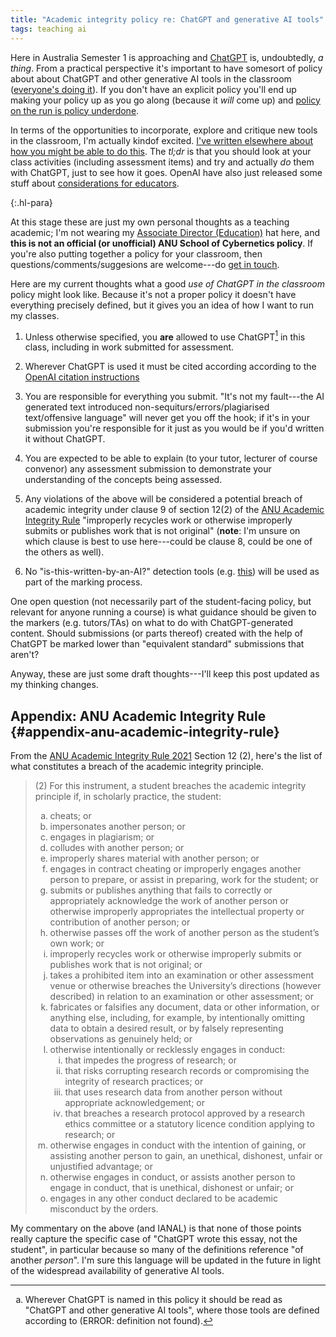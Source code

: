 ```yaml
---
title: "Academic integrity policy re: ChatGPT and generative AI tools"
tags: teaching ai
---
```


Here in Australia Semester 1 is approaching and
[ChatGPT](https://chat.openai.com) is, undoubtedly, _a thing_. From a practical
perspective it's important to have some​ sort of policy about about ChatGPT and
other generative AI tools in the classroom ([everyone's doing
it](https://twitter.com/dbkahn/status/1616494433587040257)). If you don't have
an explicit policy you'll end up making your policy up as you go along (because
it _will_ come up) and [policy on the run is policy
underdone](https://www.youtube.com/watch?v=7XeQin9abx4).

In terms of the opportunities to incorporate, explore and critique new tools in
the classroom, I'm actually kindof excited. [I've written elsewhere about how
you might be able to do
this](https://www.timeshighereducation.com/campus/so-you-want-use-chatgpt-classroom-semester).
The _tl;dr_ is that you should look at your class activities (including
assessment items) and try and actually _do_ them with ChatGPT, just to see how
it goes. OpenAI have also just released some stuff about [considerations for
educators](https://platform.openai.com/docs/chatgpt-education).

{:.hl-para}

At this stage these are just my own personal thoughts as a teaching academic;
I'm not wearing my [Associate Director
(Education)](https://cybernetics.anu.edu.au/people/ben-swift/) hat here, and
**this is not an official (or unofficial) ANU School of Cybernetics policy**. If
you're also putting together a policy for your classroom, then
questions/comments/suggesions are welcome---do [get in
touch](mailto:ben.swift@anu.edu.au).

Here are my current thoughts what a good _use of ChatGPT in the classroom_
policy might look like. Because it's not a proper policy it doesn't have
everything precisely defined, but it gives you an idea of how I want to run my
classes.

1. Unless otherwise specified, you **are** allowed to use
   ChatGPT[^other-similar-tools] in this class, including in work submitted for
   assessment.

2. Wherever ChatGPT is used it must be cited according according to the [OpenAI
   citation
   instructions](https://platform.openai.com/docs/chatgpt-education/disclosing-the-use-of-chatgpt)

3. You are responsible for everything you submit. "It's not my fault---the AI
   generated text introduced non-sequiturs/errors/plagiarised text/offensive
   language" will never get you off the hook; if it's in your submission you're
   responsible for it just as you would be if you'd written it without ChatGPT.

4. You are expected to be able to explain (to your tutor, lecturer of course
   convenor) any assessment submission to demonstrate your understanding of the
   concepts being assessed.

5. Any violations of the above will be considered a potential breach of academic
   integrity under clause 9 of section 12(2) of the [ANU Academic Integrity
   Rule](#appendix-anu-academic-integrity-rule) "improperly recycles work or
   otherwise improperly submits or publishes work that is not original"
   (**note**: I'm unsure on which clause is best to use here---could be clause
   8, could be one of the others as well).

6. No "is-this-written-by-an-AI?"​ detection tools (e.g.
   [this](https://openai.com/blog/new-ai-classifier-for-indicating-ai-written-text/))
   will be used as part of the marking process.

[^other-similar-tools]:
    Wherever ChatGPT is named in this policy it should be read as "ChatGPT and
    other generative AI tools", where those tools are defined according to
    (ERROR: definition not found).

One open question (not necessarily part of the student-facing policy, but
relevant for anyone running a course) is what guidance should be given to the
markers (e.g. tutors/TAs) on what to do with ChatGPT-generated content. Should
submissions (or parts thereof) created with the help of ChatGPT be marked lower
than "equivalent standard" submissions that aren't?

Anyway, these are just some draft thoughts---I'll keep this post updated as my
thinking changes.

## Appendix: ANU Academic Integrity Rule {#appendix-anu-academic-integrity-rule}

From the [ANU Academic Integrity Rule
2021](https://www.legislation.gov.au/Details/F2021L00997/Html/Text#_Toc73961519)
Section 12 (2), here's the list of what constitutes a breach of the academic
integrity principle.

<style>
#academic-integrity-definitions ol {list-style-type: lower-alpha;}
#academic-integrity-definitions ol ol {list-style-type: lower-roman;}
</style>

<div id="academic-integrity-definitions" markdown="1">

> (2) For this instrument, a student breaches the academic integrity principle if, in scholarly practice, the student:
>  1. cheats; or
>  2. impersonates another person; or
>  3. engages in plagiarism; or
>  4. colludes with another person; or
>  5. improperly shares material with another person; or
>  6. engages in contract cheating or improperly engages another person to prepare, or assist in preparing, work for the student; or
>  7. submits or publishes anything that fails to correctly or appropriately acknowledge the work of another person or otherwise improperly appropriates the intellectual property or contribution of another person; or
>  8. otherwise passes off the work of another person as the student’s own work; or
>  9. improperly recycles work or otherwise improperly submits or publishes work that is not original; or
> 10. takes a prohibited item into an examination or other assessment venue or otherwise breaches the University’s directions (however described) in relation to an examination or other assessment; or
> 11. fabricates or falsifies any document, data or other information, or anything else, including, for example, by intentionally omitting data to obtain a desired result, or by falsely representing observations as genuinely held; or
> 12. otherwise intentionally or recklessly engages in conduct:
>     1. that impedes the progress of research; or
>     2. that risks corrupting research records or compromising the integrity of research practices; or
>     3. that uses research data from another person without appropriate acknowledgement; or
>     4. that breaches a research protocol approved by a research ethics committee or a statutory licence condition applying to research; or
> 17. otherwise engages in conduct with the intention of gaining, or assisting another person to gain, an unethical, dishonest, unfair or unjustified advantage; or
> 18. otherwise engages in conduct, or assists another person to engage in conduct, that is unethical, dishonest or unfair; or
> 19. engages in any other conduct declared to be academic misconduct by the orders.

My commentary on the above (and IANAL) is that none of those points really
capture the specific case of "ChatGPT wrote this essay, not the student", in
particular because so many of the definitions reference "of another _person_".
I'm sure this language will be updated in the future in light of the widespread
availability of generative AI tools.
